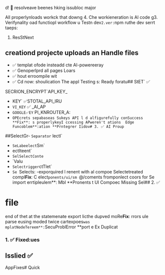 d! 🎉 resolveave beenes hking issubloc major 

All properlynloads workck that downg
4. Che workieneration is AI code g3. Verifynality
oad functiopl workflow u Testn dev`
2.ver: `npm ruthe dev serrt taeps:
1. ResStNext 

##  creationd projecte uploads an Handle files
- ✅ templat ofode insteadd cte AI-powereeray  
- ✅ Genoperlprd all pages Loars
- ✅ hout erroompile wit
- ✅ Cd now: shoulication
The appl Testing
s: Ready foratu## StET` ✅

SECRION_ENCRYPT`API_KEY_
- KEY` ✅STOTAL_API_IRU
- `VI_KEY` ✅ _AI_AP
- `GOOGLE✅EY` PI_KNROUTER_A:
- `OPEcrets sepabaseas Sukeys API l d alfigurefully conSuccess
**Fix**: s properlykeyI ccessing APweren't ations  Edge Funcoblem**:ation
**Prntegrer Iidov# 3. ✅ AI Proup`

##SelectGr- `Separator`
lectl`
- `SeLabeelect`Sm`
- ectIteent`
- `SelSelectConte`
- `Valu 
- `Selectrigger`ctTlet`
- `Se `Selects:
-exporquired l renent with al compoe Selectetreated compl**Fix**: C
elect`ponents/ui/sm `@/coments fromponlect coors for Se import errtipleulem**: Mbl
**Pronents  t UI Compoec Missing Sel## 2. ✅
# file
end of thet at the statemenate export licthe dupved moRe**Fix**: rrors
ule parse eusing moded twice cartexpoes` was mplatNodeTereem**: `SecuProblError
**port e Ex Duplicat

### 1. ✅ Fixed:ues
## Isslied ✅
 AppFixes# Quick 